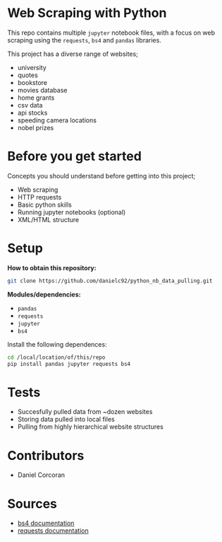 # Web Scraping with Python
This repo contains multiple `jupyter` notebook files, with a focus on web scraping using the `requests`, `bs4` and `pandas` libraries.

This project has a diverse range of websites;
- university
- quotes
- bookstore
- movies database
- home grants 
- csv data
- api stocks
- speeding camera locations
- nobel prizes

# Before you get started
Concepts you should understand before getting into this project;
- Web scraping
- HTTP requests
- Basic python skills
- Running jupyter notebooks (optional)
- XML/HTML structure

# Setup
**How to obtain this repository:**
```sh
git clone https://github.com/danielc92/python_nb_data_pulling.git
```
**Modules/dependencies:**
- `pandas`
- `requests`
- `jupyter`
- `bs4`

Install the following dependences:
```sh
cd /local/location/of/this/repo
pip install pandas jupyter requests bs4
```

# Tests
- Succesfully pulled data from ~dozen websites
- Storing data pulled into local files
- Pulling from highly hierarchical website structures

# Contributors
- Daniel Corcoran

# Sources
- [bs4 documentation](https://www.crummy.com/software/BeautifulSoup/bs4/doc/)
- [requests documentation](http://docs.python-requests.org/en/master/)